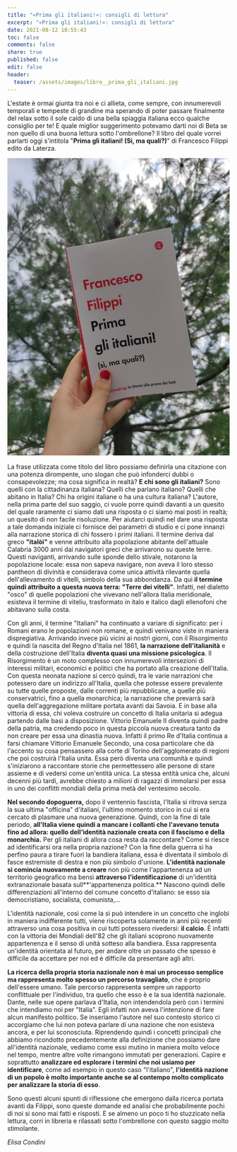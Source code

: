 ```yaml
---
title: "«Prima gli italiani!»: consigli di lettura"
excerpt: "«Prima gli italiani!»: consigli di lettura"
date: 2021-08-12 10:55:43
toc: false
comments: false
share: true
published: false
edit: false
header:
  teaser: /assets/images/libro__prima_gli_italiani.jpg
---
```

L'estate è ormai giunta tra noi e ci allieta, come sempre, con innumerevoli temporali e tempeste di grandine ma sperando di poter passare finalmente del relax sotto il sole caldo di una bella spiaggia italiana ecco qualche consiglio per te! E quale miglior suggerimento potevamo darti noi di Beta se non quello di una buona lettura sotto l'ombrellone? Il libro del quale vorrei parlarti oggi s'intitola "**Prima gli italiani! (Si, ma quali?)**" di Francesco Filippi edito da Laterza.

![](/assets/images/libro__prima_gli_italiani.jpg "Libro «Prima gli italiani!»")

La frase utilizzata come titolo del libro possiamo definirla una citazione con una potenza dirompente, uno slogan che può infonderci dubbi o consapevolezze; ma cosa significa in realtà? **E chi sono gli italiani?** Sono quelli con la cittadinanza italiana? Quelli che parlano italiano? Quelli che abitano in Italia? Chi ha origini italiane o ha una cultura italiana? L'autore, nella prima parte del suo saggio, ci vuole porre quindi davanti a un quesito del quale raramente ci siamo dati una risposta o ci siamo mai posti in realtà; un quesito di non facile risoluzione. Per aiutarci quindi nel dare una risposta a tale domanda iniziale ci fornisce dei parametri di studio e ci pone innanzi alla narrazione storica di chi fossero i primi italiani. Il termine deriva dal greco **"italòi"** e venne attribuito alla popolazione abitante dell'attuale Calabria 3000 anni dai navigatori greci che arrivarono su queste terre. Questi naviganti, arrivando sulle sponde dello stivale, notarono la popolazione locale: essa non sapeva navigare, non aveva il loro stesso pantheon di divinità e considerava come unica attività rilevante quella dell'allevamento di vitelli, simbolo della sua abbondanza. Da qui **il termine quindi attribuito a questa nuova terra: "Terre dei vitelli"**. Infatti, nel dialetto "osco" di quelle popolazioni che vivevano nell'allora Italia meridionale, esisteva il termine di viteliu, trasformato in italo e italico dagli ellenofoni che abitavano sulla costa.

Con gli anni, il termine "Italiani" ha continuato a variare di significato: per i Romani erano le popolazioni non romane, e quindi venivano viste in maniera dispregiativa. Arrivando invece più vicini ai nostri giorni, con il Risorgimento e quindi la nascita del Regno d'Italia nel 1861, **la narrazione dell'italianità** e della costruzione dell'Italia **diventa quasi una missione psicologica**. Il Risorgimento è un moto complesso con innumerevoli intersezioni di interessi militari, economici e politici che ha portato alla creazione dell'Italia. Con questa neonata nazione si cercò quindi, tra le varie narrazioni che potessero dare un indirizzo all'Italia, quella che potesse essere prevalente su tutte quelle proposte, dalle correnti più repubblicane, a quelle più conservatrici, fino a quella monarchica; la narrazione che prevarrà sarà quella dell'aggregazione militare portata avanti dai Savoia. E in base alla vittoria di essa, chi voleva costruire un concetto di Italia unitaria si adegua partendo dalle basi a disposizione. Vittorio Emanuele II diventa quindi padre della patria, ma credendo poco in questa piccola nuova creatura tanto da non creare per essa una dinastia nuova. Infatti il primo Re d'Italia continua a farsi chiamare Vittorio Emanuele Secondo, una cosa particolare che dà l'accento su cosa pensassero alla corte di Torino dell'agglomerato di regioni che poi costruirà l'Italia unita. Essa però diventa una comunità e quindi s'iniziarono a raccontare storie che permettessero alle persone di stare assieme e di vedersi come un'entità unica. La stessa entità unica che, alcuni decenni più tardi, avrebbe chiesto a milioni di ragazzi di immolarsi per essa in uno dei conflitti mondiali della prima metà del ventesimo secolo.

**Nel secondo dopoguerra,** dopo il ventennio fascista, l'Italia si ritrova senza la sua ultima "officina" d'italiani, l'ultimo momento storico in cui si era cercato di plasmare una nuova generazione. Quindi, con la fine di tale periodo, **all'Italia viene quindi a mancare i collanti che l'avevano tenuta fino ad allora: quello dell'identità nazionale creata con il fascismo e della monarchia.** Per gli italiani di allora cosa resta da raccontare? Come si riesce ad identificarsi ora nella propria nazione? Con la fine della guerra si ha perfino paura a tirare fuori la bandiera italiana, essa è diventata il simbolo di fasce estremiste di destra e non più simbolo d'unione. **L'identità nazionale si comincia nuovamente a creare** non più come l'appartenenza ad un territorio geografico ma bensì **attraverso l'identificazione** di un'identità extranazionale basata sull**'appartenenza politica.** Nascono quindi delle differenziazioni all'interno del comune concetto d'italiano: se esso sia democristiano, socialista, comunista,...

L'identità nazionale, così come la si può intendere in un concetto che inglobi in maniera indifferente tutti, viene riscoperta solamente in anni più recenti attraverso una cosa positiva in cui tutti potessero rivedersi: **il calcio**. È infatti con la vittoria dei Mondiali dell'82 che gli italiani scoprono nuovamente appartenenza e il senso di unità sotteso alla bandiera. Essa rappresenta un'identità orientata al futuro, per andare oltre un passato che spesso è difficile da accettare per noi ed è difficile da presentare agli altri.

**La ricerca della propria storia nazionale non è mai un processo semplice ma rappresenta molto spesso un percorso travagliato**, che è proprio dell'essere umano. Tale percorso rappresenta sempre un rapporto conflittuale per l'individuo, tra quello che esso è e la sua identità nazionale. Dante, nelle sue opere parlava d'Italia, non intendendola però con i termini che intendiamo noi per "Italia". Egli infatti non aveva l'intenzione di fare alcun manifesto politico. Se inseriamo l'autore nel suo contesto storico ci accorgiamo che lui non poteva parlare di una nazione che non esisteva ancora, e per lui sconosciuta. Riprendendo quindi i concetti principali che abbiamo ricondotto precedentemente alla definizione che possiamo dare all'identità nazionale, vediamo come essi mutino in maniera molto veloce nel tempo, mentre altre volte rimangono immutati per generazioni. Capire e soprattutto **analizzare ed esplorare i termini che noi usiamo per identificare**, come ad esempio in questo caso "l'italiano", **l'identità nazione di un popolo è molto importante anche se al contempo molto complicato per analizzare la storia di esso**.

Sono questi alcuni spunti di riflessione che emergono dalla ricerca portata avanti da Filippi, sono queste domande ed analisi che probabilmente pochi di noi si sono mai fatti e risposti. E se almeno un poco ti ho stuzzicato nella lettura, corri in libreria e rilassati sotto l'ombrellone con questo saggio molto stimolante.

*Elisa Condini*